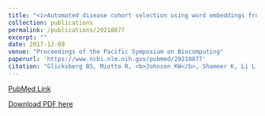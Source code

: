 ```yaml
---
title: "<i>Automated disease cohort selection using word embeddings from Electronic Health Records</i>"
collection: publications
permalink: /publications/29218877
excerpt: "" 
date: 2017-12-09
venue: "Proceedings of the Pacific Symposium on Biocomputing"
paperurl: 'https://www.ncbi.nlm.nih.gov/pubmed/29218877'
citation: "Glicksberg BS, Miotto R, <b>Johnson KW</b>, Shameer K, Li L, Chen R, Dudley JT. Pac Symp Biocomput. 2018;23:145-156. PubMed ID: 29218877"
---
```


[PubMed Link](https://www.ncbi.nlm.nih.gov/pubmed/29218877)

[Download PDF here](https://kippjohnson.com/files/29218877.pdf)

<script type='text/javascript' src='https://d1bxh8uas1mnw7.cloudfront.net/assets/embed.js'></script>
<div class='altmetric-embed' data-badge-type="medium-donut" data-pmid="29218877" data-hide-no-mentions="true" data-hide-less-than="2" class="altmetric-embed"></div>
